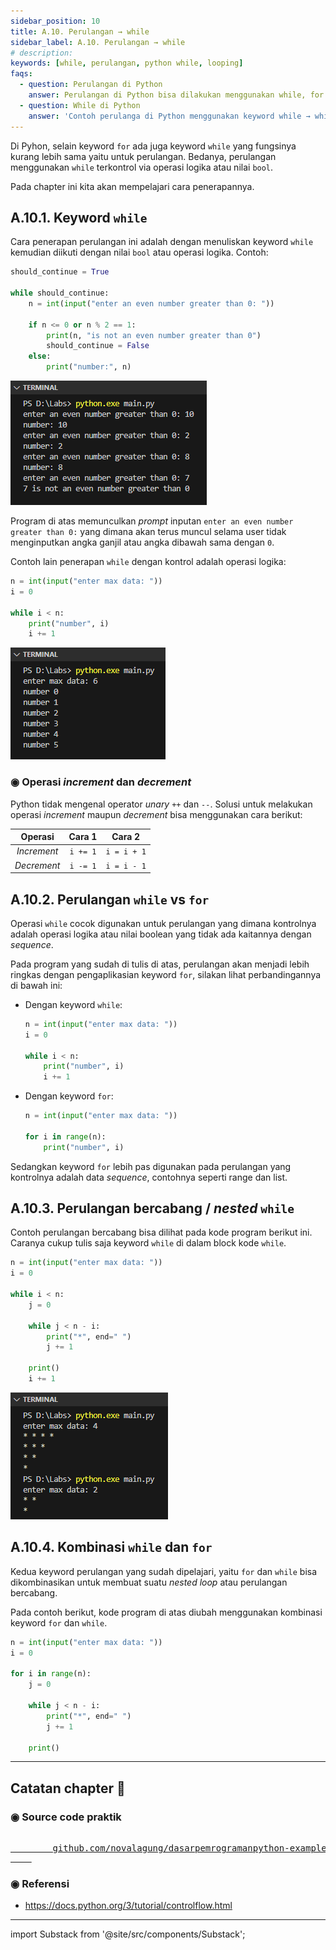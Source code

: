 ```yaml
---
sidebar_position: 10
title: A.10. Perulangan → while
sidebar_label: A.10. Perulangan → while
# description: 
keywords: [while, perulangan, python while, looping]
faqs:
  - question: Perulangan di Python
    answer: Perulangan di Python bisa dilakukan menggunakan while, for range, dan juga kombinasi for dengan tipe data sequence seperti list, tuple, dan lainnya.
  - question: While di Python
    answer: 'Contoh perulanga di Python menggunakan keyword while → while i < n: print("index:", i)'
---
```


Di Pyhon, selain keyword `for` ada juga keyword `while` yang fungsinya kurang lebih sama yaitu untuk perulangan. Bedanya, perulangan menggunakan `while` terkontrol via operasi logika atau nilai `bool`.

Pada chapter ini kita akan mempelajari cara penerapannya.

## A.10.1. Keyword `while`

Cara penerapan perulangan ini adalah dengan menuliskan keyword `while` kemudian diikuti dengan nilai `bool` atau operasi logika. Contoh:

```python
should_continue = True

while should_continue:
    n = int(input("enter an even number greater than 0: "))

    if n <= 0 or n % 2 == 1:
        print(n, "is not an even number greater than 0")
        should_continue = False
    else:
        print("number:", n)
```

![perulangan while](img/while-1.png)

Program di atas memunculkan *prompt* inputan `enter an even number greater than 0:` yang dimana akan terus muncul selama user tidak menginputkan angka ganjil atau angka dibawah sama dengan `0`.

Contoh lain penerapan `while` dengan kontrol adalah operasi logika:

```python
n = int(input("enter max data: "))
i = 0

while i < n:
    print("number", i)
    i += 1
```

![perulangan while](img/while-2.png)

### ◉ Operasi *increment* dan *decrement*

Python tidak mengenal operator *unary* `++` dan `--`. Solusi untuk melakukan operasi *increment* maupun *decrement* bisa menggunakan cara berikut:

| Operasi | Cara 1 | Cara 2 |
| :-: | :-: | :-: |
| *Increment* | `i += 1` | `i = i + 1` |
| *Decrement* | `i -= 1` | `i = i - 1` |

## A.10.2. Perulangan `while` vs `for`

Operasi `while` cocok digunakan untuk perulangan yang dimana kontrolnya adalah operasi logika atau nilai boolean yang tidak ada kaitannya dengan *sequence*.

Pada program yang sudah di tulis di atas, perulangan akan menjadi lebih ringkas dengan pengaplikasian keyword `for`, silakan lihat perbandingannya di bawah ini:

- Dengan keyword `while`:

    ```python
    n = int(input("enter max data: "))
    i = 0

    while i < n:
        print("number", i)
        i += 1
    ```

- Dengan keyword `for`:

    ```python
    n = int(input("enter max data: "))

    for i in range(n):
        print("number", i)
    ```

Sedangkan keyword `for` lebih pas digunakan pada perulangan yang kontrolnya adalah data *sequence*, contohnya seperti range dan list.

## A.10.3. Perulangan bercabang / *nested* `while`

Contoh perulangan bercabang bisa dilihat pada kode program berikut ini. Caranya cukup tulis saja keyword `while` di dalam block kode `while`.

```python
n = int(input("enter max data: "))
i = 0

while i < n:
    j = 0

    while j < n - i:
        print("*", end=" ")
        j += 1
    
    print()
    i += 1
```

![perulangan while](img/while-3.png)

## A.10.4. Kombinasi `while` dan `for`

Kedua keyword perulangan yang sudah dipelajari, yaitu `for` dan `while` bisa dikombinasikan untuk membuat suatu *nested loop* atau perulangan bercabang.

Pada contoh berikut, kode program di atas diubah menggunakan kombinasi keyword `for` dan `while`.

```python
n = int(input("enter max data: "))
i = 0

for i in range(n):
    j = 0

    while j < n - i:
        print("*", end=" ")
        j += 1
    
    print()
```

---

<div class="section-footnote">

## Catatan chapter 📑

### ◉ Source code praktik

<pre>
    <a href="https://github.com/novalagung/dasarpemrogramanpython-example/tree/master/while">
        github.com/novalagung/dasarpemrogramanpython-example/../while
    </a>
</pre>

### ◉ Referensi

- https://docs.python.org/3/tutorial/controlflow.html

</div>

---

import Substack from '@site/src/components/Substack';

<Substack />
